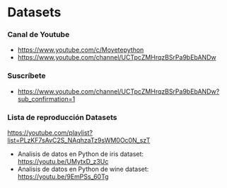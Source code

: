 # Datasets

### Canal de Youtube
* https://www.youtube.com/c/Moyetepython
* https://www.youtube.com/channel/UCTpcZMHrqzBSrPa9bEbANDw

### Suscríbete
* https://www.youtube.com/channel/UCTpcZMHrqzBSrPa9bEbANDw?sub_confirmation=1

### Lista de reproducción Datasets
https://youtube.com/playlist?list=PLzKF7sAvC2S_NAqhzaTz9sWM0Oc0N_szT

* Analisis de datos en Python de iris dataset: https://youtu.be/UMytxD_z3Uc
* Analisis de datos en Python de wine dataset: https://youtu.be/9EmPSs_60Tg
